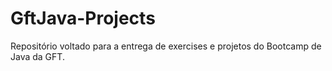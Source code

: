 # GftJava-Projects
Repositório voltado para a entrega de exercises e projetos do Bootcamp de Java da GFT.
